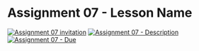 # Assignment 07 - Lesson Name

[![Assignment 07 invitation](https://img.shields.io/badge/KannanBioinformaticsBISC195-Repository-blue?style=for-the-badge&logo=open%20badges)](https://classroom.github.com/a/OrKQtjqa)
[![Assignment 07 - Description](https://img.shields.io/badge/KannanBioinformaticsBISC195-Description-blue?style=for-the-badge&logo=open%20badges)](https://wellesley-bisc195.github.io/BISC195.jl/stable/Assignments/KannanBioinformaticsBISC195.html)
[![Assignment 07 - Due](https://img.shields.io/badge/Due-7%2F14%2F2020-orange?style=for-the-badge&logo=open%20badges)](https://wellesley-bisc195.github.io/BISC195.jl/stable/Assignments/KannanBioinformaticsBISC195.html)
